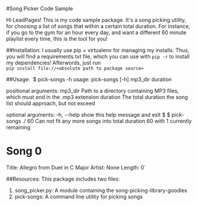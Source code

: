 #Song Picker Code Sample
  
Hi LeadPages!  This is my code sample package.  It's a song picking
utility, for choosing a list of songs that within a certain total
duration.  For instance, if you go to the gym for an hour every day,
and want a different 60 minute playlist every time, this is
the tool for you!  
  
##Installation:
I usually use pip + virtualenv for managing my installs.  Thus, you will find
a requirements.txt file, which you can use with `pip -r` to install
my dependencies!  Afterwords, just run  
`pip install file://<absolute path to package source>`  
  
##Usage:
`$ pick-songs -h
usage: pick-songs [-h] mp3_dir duration

positional arguments:
  mp3_dir     Path to a directory containing MP3 files, which must end in the
              .mp3 extension
  duration    The total duration the song list should approach, but not exceed

optional arguments:
  -h, --help  show this help message and exit
$
$ pick-songs ./ 60
Can not fit any more songs into total duration 60 with 1 currently remaining

Song 0
================
Title: Allegro from Duet in C Major
Artist: None
Length: 0`

##Resources:
This package includes two files:        
1. song_picker.py:  A module containing the song-picking-library-goodies
2. pick-songs: A command line utility for picking songs 
